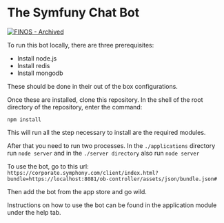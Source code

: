 # The Symfuny Chat Bot

[![FINOS - Archived](https://cdn.jsdelivr.net/gh/finos/contrib-toolbox@master/images/badge-archived.svg)](https://finosfoundation.atlassian.net/wiki/display/FINOS/Archived)

To run this bot locally, there are three prerequisites:
- Install node.js
- Install redis
- Install mongodb

These should be done in their out of the box configurations.

Once these are installed, clone this repository. In the shell of the root directory of the repository, enter the command:

```npm install```

This will run all the step necessary to install are the required modules.

After that you need to run two processes. In the `./applications` directory run `node server` and in the `./server directory` also run `node server`

To use the bot, go to this url:
`https://corporate.symphony.com/client/index.html?bundle=https://localhost:8081/ob-controller/assets/json/bundle.json#`

Then add the bot from the app store and go wild.

Instructions on how to use the bot can be found in the application module under the help tab.

